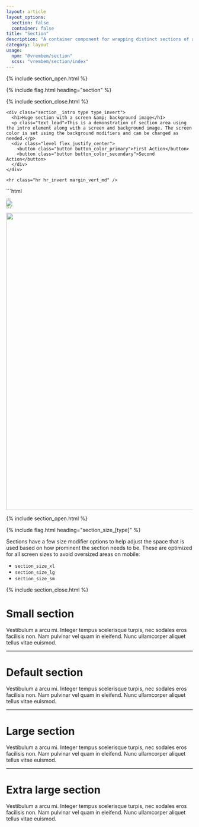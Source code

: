 ```yaml
---
layout: article
layout_options:
  section: false
  container: false
title: "Section"
description: "A container component for wrapping distinct sections of a view."
category: layout
usage:
  npm: "@vrembem/section"
  scss: "vrembem/section/index"
---
```


{% include section_open.html %}

{% include flag.html heading="section" %}

{% include section_close.html %}

<div class="section section_size_xl">
  <div class="section__container container">

    <div class="section__intro type type_invert">
      <h1>Huge section with a screen &amp; background image</h1>
      <p class="text_lead">This is a demonstration of section area using the intro element along with a screen and background image. The screen color is set using the background modifiers and can be changed as needed.</p>
      <div class="level flex_justify_center">
        <button class="button button_color_primary">First Action</button>
        <button class="button button_color_secondary">Second Action</button>
      </div>
    </div>

    <hr class="hr hr_invert margin_vert_md" />

<div class="demo spacing">
<div class="demo__code" markdown="1">
```html
<div class="section section_size_xl">
  <div class="section__container container">
    <div class="section__intro">
      ...
    </div>
  </div>
  <img class="section__background" src="..." />
  <div class="section__screen"></div>
</div>
```
</div>
</div>

  </div>
  <img src="https://picsum.photos/1200/800/?random" class="section__background" width="1200" height="800" />
  <div class="section__screen"></div>
</div>

{% include section_open.html %}

{% include flag.html heading="section_size_[type]" %}

<div class="type" markdown="1">

Sections have a few size modifier options to help adjust the space that is used based on how prominent the section needs to be. These are optimized for all screen sizes to avoid oversized areas on mobile:

* `section_size_xl`
* `section_size_lg`
* `section_size_sm`

</div>

{% include section_close.html %}

<div class="section section_size_sm">
  <div class="section__container container type type_invert">
    <h1>Small section</h1>
    <p class="text_lead">Vestibulum a arcu mi. Integer tempus scelerisque turpis, nec sodales eros facilisis non. Nam pulvinar vel quam in eleifend. Nunc ullamcorper aliquet tellus vitae euismod.</p>
  </div>
  <div class="section__screen"></div>
</div>

<hr class="hr" />

<div class="section">
  <div class="section__container container type type_invert">
    <h1>Default section</h1>
    <p class="text_lead">Vestibulum a arcu mi. Integer tempus scelerisque turpis, nec sodales eros facilisis non. Nam pulvinar vel quam in eleifend. Nunc ullamcorper aliquet tellus vitae euismod.</p>
  </div>
  <div class="section__screen"></div>
</div>

<hr class="hr" />

<div class="section section_size_lg">
  <div class="section__container container type type_invert">
    <h1>Large section</h1>
    <p class="text_lead">Vestibulum a arcu mi. Integer tempus scelerisque turpis, nec sodales eros facilisis non. Nam pulvinar vel quam in eleifend. Nunc ullamcorper aliquet tellus vitae euismod.</p>
  </div>
  <div class="section__screen"></div>
</div>

<hr class="hr" />

<div class="section section_size_xl">
  <div class="section__container container type type_invert">
    <h1>Extra large section</h1>
    <p class="text_lead">Vestibulum a arcu mi. Integer tempus scelerisque turpis, nec sodales eros facilisis non. Nam pulvinar vel quam in eleifend. Nunc ullamcorper aliquet tellus vitae euismod.</p>
  </div>
  <div class="section__screen"></div>
</div>
